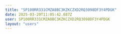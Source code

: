 ```yaml
---
title: "SP100RR331CMZA8BC3KZKCZXD2RQ3098DF3Y4PDGK"
date: 2025-03-20T11:05:42.687Z
user: SP100RR331CMZA8BC3KZKCZXD2RQ3098DF3Y4PDGK
layout: "users"
---
```

    